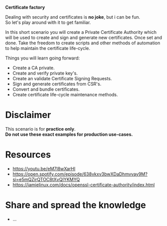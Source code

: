 **Certificate factory**

Dealing with security and certificates is **no joke**, but i can be fun.  
So let's play around with it to get familiar.

In this short scenario you will create a Private Certificate Authority which will be used to create and sign and generate new certificates. Once set and done. Take the freedom to create scripts and other methods of automation to help maintain the certificate life-cycle.

Things you will learn going forward:

- Create a CA private.
- Create and verify private key's.
- Create an validate Certificate Signing Requests.
- Sign and generate certificates from CSR's.
- Convert and bundle certificates.
- Create certificate life-cycle maintenance methods.

# Disclaimer

This scenario is for **practice only**.  
**Do not use these exact examples for production use-cases.**

# Resources

- https://youtu.be/eM7l8wXarHI
- https://open.spotify.com/episode/638vkxv3bwXDaDhmvvay9M?si=e5mQZirQTOC8tXvQIYKMYQ
- https://jamielinux.com/docs/openssl-certificate-authority/index.html

# Share and spread the knowledge

- ...
